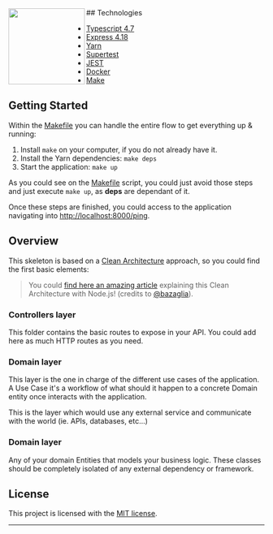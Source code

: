 <img align="left"  width="150" height="150" src=".github/rviewer_logo--dark.png" />
## Technologies

* [Typescript 4.7](https://www.typescriptlang.org/docs/handbook/release-notes/typescript-4-4.html)
* [Express 4.18](https://expressjs.com/)
* [Yarn](https://yarnpkg.com/)
* [Supertest](https://github.com/visionmedia/supertest#readme)
* [JEST](https://jestjs.io/es-ES/)
* [Docker](https://www.docker.com/)
* [Make](https://www.gnu.org/software/make/manual/make.html)

## Getting Started

Within the [Makefile](Makefile) you can handle the entire flow to get everything up & running:

1. Install `make` on your computer, if you do not already have it.
2. Install the Yarn dependencies: `make deps`
3. Start the application: `make up`

As you could see on the [Makefile](Makefile) script, you could just avoid those steps and just execute `make up`, as
**deps** are dependant of it.

Once these steps are finished, you could access to the application navigating
into [http://localhost:8000/ping](http://localhost:8000/ping).

## Overview

This skeleton is based on
a [Clean Architecture](https://blog.cleancoder.com/uncle-bob/2012/08/13/the-clean-architecture.html) approach, so you
could find the first basic elements:

> You could
> [find here an amazing article](https://bazaglia.com/clean-architecture-with-typescript-ddd-onion/) explaining this
> Clean Architecture with Node.js! (credits to [@bazaglia](https://github.com/bazaglia)).

### Controllers layer

This folder contains the basic routes to expose in your API. You could add here as much HTTP routes as you need.

### Domain layer

This layer is the one in charge of the different use cases of the application. A Use Case it's a workflow of what should
it happen to a concrete Domain entity once interacts with the application.

This is the layer which would use any external service and communicate with the world (ie. APIs, databases, etc...)

### Domain layer

Any of your domain Entities that models your business logic. These classes should be completely isolated of any external
dependency or framework.


## License

This project is licensed with the [MIT license](LICENSE).

--- 
